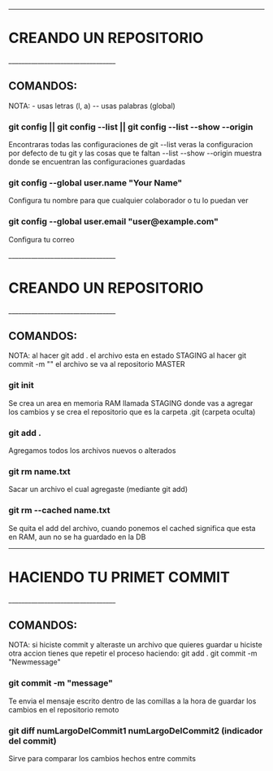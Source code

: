 _________________________________

<h1> CREANDO UN REPOSITORIO </h1>
_________________________________

<h2>COMANDOS:</h2>

<p>
NOTA:
- usas letras (l, a)
-- usas palabras (global)
</p>

<h3>git config || git config --list || git config --list --show --origin</h3>

<p>
Encontraras todas las configuraciones de git
--list veras la configuracion por defecto de tu git y las cosas que te faltan
--list --show --origin muestra donde se encuentran las configuraciones guardadas
</p>

<h3>git config --global user.name "Your Name"</h3>

<p>
Configura tu nombre para que cualquier colaborador o tu lo puedan ver
</p>

<h3>git config --global user.email "user@example.com"</h3>

<p>
Configura tu correo
</p>
_________________________________

<h1> CREANDO UN REPOSITORIO </h1>
_________________________________

<h2>COMANDOS:</h2>

<p>
NOTA:
al hacer git add . el archivo esta en estado STAGING
al hacer git commit -m "" el archivo se va al repositorio MASTER 
</p>

<h3>git init</h3>

<p>
Se crea un area en memoria RAM llamada STAGING donde vas a agregar los cambios y se crea el repositorio que es la carpeta .git (carpeta oculta)
</p>

<h3>git add .</h3>

<p>
Agregamos todos los archivos nuevos o alterados
</p>

<h3>git rm name.txt</h3>

<p>
Sacar un archivo el cual agregaste (mediante git add)
</p>

<h3>git rm --cached name.txt</h3>

<p>
Se quita el add del archivo, cuando ponemos el cached significa que esta en RAM, aun no se ha guardado en la DB
</p>

_________________________________

<h1> HACIENDO TU PRIMET COMMIT </h1>
_________________________________

<h2>COMANDOS:</h2>

<p>
NOTA:
si hiciste commit y alteraste un archivo que quieres guardar u hiciste otra accion tienes que repetir el proceso haciendo:
git add .
git commit -m "Newmessage"
</p>

<h3>git commit -m "message"</h3>

<p>
Te envia el mensaje escrito dentro de las comillas a la hora de guardar los cambios en el repositorio remoto
</p>

<h3>git diff numLargoDelCommit1 numLargoDelCommit2 (indicador del commit)</h3>

<p>
Sirve para comparar los cambios hechos entre commits
</p>

